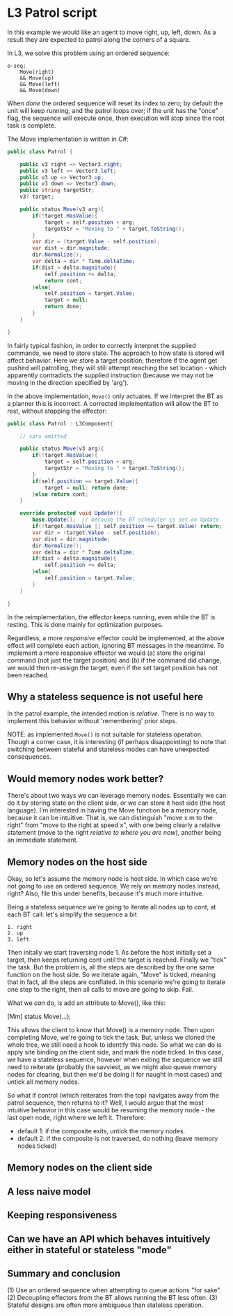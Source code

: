 # L3 Patrol script

In this example we would like an agent to move right, up, left, down. As a result they are expected to patrol along the corners of a square.

In L3, we solve this problem using an ordered sequence:

```
o-seq:
    Move(right)
    && Move(up)
    && Move(left)
    && Move(down)
```

When *done* the ordered sequence will reset its index to zero; by default the unit will keep running, and the patrol loops over; if the unit has the "once" flag, the sequence will execute once, then execution will stop since the root task is complete.

The Move implementation is written in C#:

```cs
public class Patrol {

    public v3 right => Vector3.right;
    public v3 left => Vector3.left;
    public v3 up => Vector3.up;
    public v3 down => Vector3.down;
    public string targetStr;
    v3? target;

    public status Move(v3 arg){
        if(!target.HasValue){
            target = self.position + arg;
            targetStr = "Moving to " + target.ToString();
        }
        var dir = (target.Value - self.position);
        var dist = dir.magnitude;
        dir.Normalize();
        var delta = dir * Time.deltaTime;
        if(dist > delta.magnitude){
            self.position += delta;
            return cont;
        }else{
            self.position = target.Value;
            target = null;
            return done;
        }
    }

}
```

In fairly typical fashion, in order to correctly interpret the supplied commands, we need to store state. The approach to how state is stored will affect behavior. Here we store a target position; therefore if the agent get pushed will patrolling, they will still attempt reaching the set location - which apparently contradicts the supplied instruction (because we may not be moving in the direction specified by 'arg').

In the above implementation, `Move()` only actuates. If we interpret the BT as a planner this is incorrect. A corrected implementation will allow the BT to rest, without stopping the effector:

```cs
public class Patrol : L3Component{

    // vars omitted

    public status Move(v3 arg){
        if(!target.HasValue){
            target = self.position + arg;
            targetStr = "Moving to " + target.ToString();
        }
        if(self.position == target.Value){
            target = null; return done;
        }else return cont;
    }

    override protected void Update(){
        base.Update();  // because the BT scheduler is set on Update
        if(!target.HasValue || self.position == target.Value) return;
        var dir = (target.Value - self.position);
        var dist = dir.magnitude;
        dir.Normalize();
        var delta = dir * Time.deltaTime;
        if(dist > delta.magnitude){
            self.position += delta;
        }else{
            self.position = target.Value;
        }
    }

}
```

In the reimplementation, the effector keeps running, even while the BT is resting. This is done mainly for optimization purposes.

Regardless, a more *responsive* effector could be implemented, at the above effect will complete each action, ignoring BT messages in the meantime. To implement a more responsive effector we would (a) store the original command (not just the target position) and (b) if the command did change, we would then re-assign the target, even if the set target position has not been reached.

## Why a stateless sequence is not useful here

In the patrol example, the intended motion is *relative*. There is no way to implement this behavior without 'remembering' prior steps.

NOTE: as implemented `Move()` is not suitable for stateless operation. Though a corner case, it is interesting (if perhaps disappointing) to note that switching between stateful and stateless modes can have unexpected consequences.

## Would memory nodes work better?

There's about two ways we can leverage memory nodes. Essentially we can do it by storing state on the client side, or we can store it host side (the host language). I'm interested in having the Move function be a memory node, because it can be intuitive. That is, we can distinguish "move x m to the right" from "move to the right at speed x", with one being clearly a relative statement (move to the right *relative to where you are now*), another being an immediate statement.

## Memory nodes on the host side

Okay, so let's assume the memory node is host side. In which case we're not going to use an ordered sequence. We rely on memory nodes instead, right? Also, file this under benefits, because it's much more intuitive.

Being a stateless sequence we're going to iterate all nodes up to cont, at each BT call: let's simplify the sequence a bit

```
1. right
2. up
3. left
```

Then initally we start traversing node 1. As before the host initially set a target, then keeps returning cont until the target is reached. Finally we "tick" the task. But the problem is, all the steps are described by the one same function on the host side. So we iterate again, "Move" is ticked, meaning that in fact, all the steps are conflated. In this scenario we're going to iterate one step to the right, then all calls to move are going to skip. Fail.

What we *can* do, is add an attribute to Move(), like this:

[Mm] status Move(...);

This allows the client to know that Move() is a memory node. Then upon completing Move, we're going to tick the task. But, unless we cloned the whole tree, we still need a hook to identify this node. So what we can do is apply site binding on the client side, and mark the node ticked. In this case, we have a stateless sequence, however when exiting the sequence we still need to reiterate (probably the savviest, as we might also queue memory nodes for clearing, but then we'd be doing it for naught in most cases) and untick all memory nodes.

So what if control (which reiterates from the top) navigates away from the patrol sequence, then returns to it? Well, I would argue that the most intuitive behavior in this case would be resuming the memory node - the last open node, right where we left it. Therefore:

- default 1: if the composite exits, untick the memory nodes.
- default 2: if the composite is not traversed, do nothing (leave memory nodes ticked)

## Memory nodes on the client side

## A less naive model

## Keeping responsiveness

## Can we have an API which behaves intuitively either in stateful or stateless "mode"

## Summary and conclusion

(1) Use an ordered sequence when attempting to queue actions "for sake".
(2) Decoupling effectors from the BT allows running the BT less often.
(3) Stateful designs are often more ambiguous than stateless operation.
